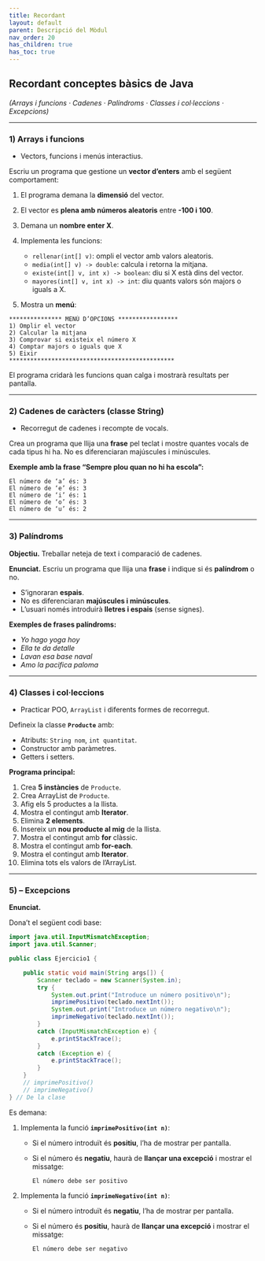 ```yaml
---
title: Recordant
layout: default
parent: Descripció del Mòdul
nav_order: 20
has_children: true
has_toc: true
---
```



## Recordant conceptes bàsics de Java
*(Arrays i funcions · Cadenes · Palíndroms · Classes i col·leccions · Excepcions)*

---

### 1) Arrays i funcions

* Vectors, funcions i menús interactius.

Escriu un programa que gestione un **vector d’enters** amb el següent comportament:

1. El programa demana la **dimensió** del vector.

2. El vector es **plena amb números aleatoris** entre **-100 i 100**.

3. Demana un **nombre enter X**.

4. Implementa les funcions:

   * `rellenar(int[] v)`: ompli el vector amb valors aleatoris.
   * `media(int[] v) -> double`: calcula i retorna la mitjana.
   * `existe(int[] v, int x) -> boolean`: diu si X està dins del vector.
   * `mayores(int[] v, int x) -> int`: diu quants valors són majors o iguals a X.

5. Mostra un **menú**:

```
*************** MENÚ D’OPCIONS *****************
1) Omplir el vector
2) Calcular la mitjana
3) Comprovar si existeix el número X
4) Comptar majors o iguals que X
5) Eixir
***********************************************
```

El programa cridarà les funcions quan calga i mostrarà resultats per pantalla.

---

### 2) Cadenes de caràcters (classe String)

* Recorregut de cadenes i recompte de vocals.

Crea un programa que llija una **frase** pel teclat i mostre quantes vocals de cada tipus hi ha. No es diferenciaran majúscules i minúscules.

**Exemple amb la frase “Sempre plou quan no hi ha escola”:**

```
El número de ‘a’ és: 3
El número de ‘e’ és: 3
El número de ‘i’ és: 1
El número de ‘o’ és: 3
El número de ‘u’ és: 2
```

---

### 3) Palíndroms

**Objectiu.** Treballar neteja de text i comparació de cadenes.

**Enunciat.** Escriu un programa que llija una **frase** i indique si és **palíndrom** o no.

* S’ignoraran **espais**.
* No es diferenciaran **majúscules i minúscules**.
* L’usuari només introduirà **lletres i espais** (sense signes).

**Exemples de frases palíndroms:**

* *Yo hago yoga hoy*
* *Ella te da detalle*
* *Lavan esa base naval*
* *Amo la pacifica paloma*

---
### 4) Classes i col·leccions

* Practicar POO, `ArrayList` i diferents formes de recorregut.


Defineix la classe **`Producte`** amb:

* Atributs: `String nom`, `int quantitat`.
* Constructor amb paràmetres.
* Getters i setters.

**Programa principal:**

1. Crea **5 instàncies** de `Producte`.
2. Crea ArrayList de `Producte`.
3. Afig els 5 productes a la llista.
4. Mostra el contingut amb **Iterator**.
5. Elimina **2 elements**.
6. Insereix un **nou producte al mig** de la llista.
7. Mostra el contingut amb **for** clàssic.
8. Mostra el contingut amb **for-each**.
9. Mostra el contingut amb **Iterator**.
10. Elimina tots els valors de l’ArrayList.

---

### 5) – Excepcions

**Enunciat.**

Dona’t el següent codi base:

```java
import java.util.InputMismatchException;
import java.util.Scanner;

public class Ejercicio1 {

    public static void main(String args[]) {
        Scanner teclado = new Scanner(System.in);		
        try {
            System.out.print("Introduce un número positivo\n");
            imprimePositivo(teclado.nextInt());
            System.out.print("Introduce un número negativo\n");
            imprimeNegativo(teclado.nextInt());
        } 
        catch (InputMismatchException e) {
            e.printStackTrace();
        } 
        catch (Exception e) {
            e.printStackTrace();
        }		
    }
    // imprimePositivo()
    // imprimeNegativo()
} // De la clase
```

Es demana:

1. Implementa la funció **`imprimePositivo(int n)`**:

   * Si el número introduït és **positiu**, l’ha de mostrar per pantalla.
   * Si el número és **negatiu**, haurà de **llançar una excepció** i mostrar el missatge:

     ```
     El número debe ser positivo
     ```

2. Implementa la funció **`imprimeNegativo(int n)`**:

   * Si el número introduït és **negatiu**, l’ha de mostrar per pantalla.
   * Si el número és **positiu**, haurà de **llançar una excepció** i mostrar el missatge:

     ```
     El número debe ser negativo
     ```
